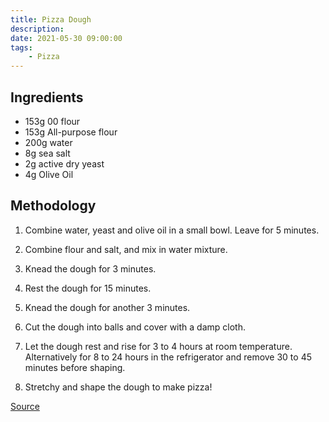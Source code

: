 ```yaml
---
title: Pizza Dough
description:
date: 2021-05-30 09:00:00
tags:
    - Pizza
---
```


## Ingredients

- 153g 00 flour
- 153g All-purpose flour
- 200g water
- 8g sea salt
- 2g active dry yeast
- 4g Olive Oil


## Methodology

1. Combine water, yeast and olive oil in a small bowl. Leave for 5 minutes.

2. Combine flour and salt, and mix in water mixture.

3. Knead the dough for 3 minutes.

4. Rest the dough for 15 minutes.

5. Knead the dough for another 3 minutes.

6. Cut the dough into balls and cover with a damp cloth.

7. Let the dough rest and rise for 3 to 4 hours at room temperature. Alternatively for 8 to 24 hours in the refrigerator and remove 30 to 45 minutes before shaping.

8. Stretchy and shape the dough to make pizza!

[Source](https://cooking.nytimes.com/recipes/1016230-robertas-pizza-dough)